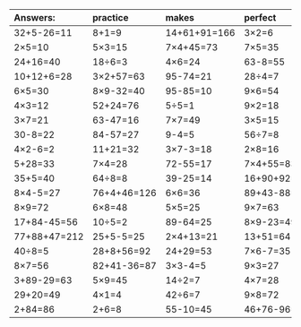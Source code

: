 | Answers: | practice | makes | perfect | ! |
| :--- | :--- | :--- | :--- | :--- |
| 32+5-26=11 | 8+1=9 | 14+61+91=166 | 3×2=6 | 52-4=48 | 
| 2×5=10 | 5×3=15 | 7×4+45=73 | 7×5=35 | 6×9=54 | 
| 24+16=40 | 18÷6=3 | 4×6=24 | 63-8=55 | 6×3=18 | 
| 10+12+6=28 | 3×2+57=63 | 95-74=21 | 28÷4=7 | 35+53=88 | 
| 6×5=30 | 8×9-32=40 | 95-85=10 | 9×6=54 | 85+9=94 | 
| 4×3=12 | 52+24=76 | 5÷5=1 | 9×2=18 | 8×9-26=46 | 
| 3×7=21 | 63-47=16 | 7×7=49 | 3×5=15 | 9×5=45 | 
| 30-8=22 | 84-57=27 | 9-4=5 | 56÷7=8 | 7×8=56 | 
| 4×2-6=2 | 11+21=32 | 3×7-3=18 | 2×8=16 | 80+65+31=176 | 
| 5+28=33 | 7×4=28 | 72-55=17 | 7×4+55=83 | 32÷4=8 | 
| 35+5=40 | 64÷8=8 | 39-25=14 | 16+90+92=198 | 8×5=40 | 
| 8×4-5=27 | 76+4+46=126 | 6×6=36 | 89+43-88=44 | 33+29=62 | 
| 8×9=72 | 6×8=48 | 5×5=25 | 9×7=63 | 41+28=69 | 
| 17+84-45=56 | 10÷5=2 | 89-64=25 | 8×9-23=49 | 23+49=72 | 
| 77+88+47=212 | 25+5-5=25 | 2×4+13=21 | 13+51=64 | 75+22+45=142 | 
| 40÷8=5 | 28+8+56=92 | 24+29=53 | 7×6-7=35 | 40+9+66=115 | 
| 8×7=56 | 82+41-36=87 | 3×3-4=5 | 9×3=27 | 9×9=81 | 
| 3+89-29=63 | 5×9=45 | 14÷2=7 | 4×7=28 | 87+84-63=108 | 
| 29+20=49 | 4×1=4 | 42÷6=7 | 9×8=72 | 5×7-23=12 | 
| 2+84=86 | 2+6=8 | 55-10=45 | 46+76-96=26 | 33+54=87 | 
